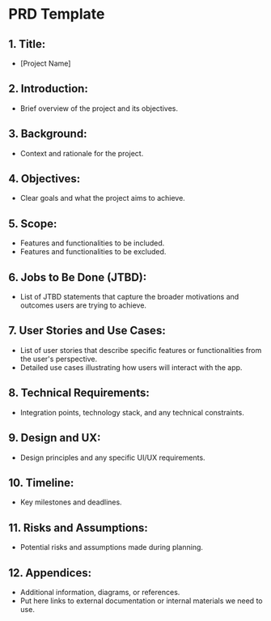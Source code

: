 # PRD Template

## 1. Title:
- [Project Name]

## 2. Introduction:
- Brief overview of the project and its objectives.

## 3. Background:
- Context and rationale for the project.

## 4. Objectives:
- Clear goals and what the project aims to achieve.

## 5. Scope:
- Features and functionalities to be included.
- Features and functionalities to be excluded.

## 6. Jobs to Be Done (JTBD):
- List of JTBD statements that capture the broader motivations and outcomes users are trying to achieve.

## 7. User Stories and Use Cases:
- List of user stories that describe specific features or functionalities from the user's perspective.
- Detailed use cases illustrating how users will interact with the app.

## 8. Technical Requirements:
- Integration points, technology stack, and any technical constraints.

## 9. Design and UX:
- Design principles and any specific UI/UX requirements.

## 10. Timeline:
- Key milestones and deadlines.

## 11. Risks and Assumptions:
- Potential risks and assumptions made during planning.

## 12. Appendices:
- Additional information, diagrams, or references.
- Put here links to external documentation or internal materials we need to use.